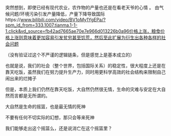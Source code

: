 突然想到，即使已经有现代农业，农作物的产量也还是在看老天爷的心情
。
由气候问题/环境污染引发产量降低，产量下降导致国际https://www.bilibili.com/video/BV1oMy1YgEPa/?spm_id_from=333.1007.tianma.1-1-1.click&vd_source=fb42ad7665ae70e7e966d013226b0a96价格上涨，粮食价格上涨则意味着更加容易引发贫穷甚至饥荒，然后至此扩展为衍生出各种各样的社会问题

（没有验证过这个不严谨的逻辑链条，但是感觉上是基本成立的）

也就是说，我们的社会（整个世界，包括国际关系）的稳定性，很大程度上还是在靠天吃饭，虽然我们在努力提升生产力，同时用更科学高效的社会结构来限制自己闹出来的烂摊子

但是，本质上我们仍然在靠天吃饭，大自然仍然很无情，生命的灾难与安定在大自然而言都是无所谓的。

大自然是生命的摇篮，也是最无情的死神

不要有任何不切实际的幻想，那只会等来死神

我们能够走出这个摇篮么，还是说消亡在这个摇篮里？

